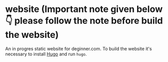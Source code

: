 website (Important note given below👇 please follow the note before build the website)
=======

An in progres static website for deginner.com. To build the website it's necessary to install [Hugo](http://gohugo.io/) and run `hugo`.
